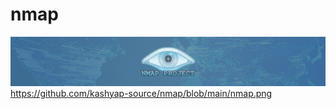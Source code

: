 # nmap
![alt text](https://github.com/kashyap-source/nmap/blob/main/nmap.png)
https://github.com/kashyap-source/nmap/blob/main/nmap.png
